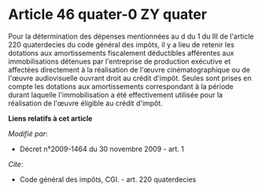 # Article 46 quater-0 ZY quater

Pour la détermination des dépenses mentionnées au d du 1 du III de l'article 220 quaterdecies du code général des impôts, il
y a lieu de retenir les dotations aux amortissements fiscalement déductibles afférentes aux immobilisations détenues par
l'entreprise de production exécutive et affectées directement à la réalisation de l'œuvre cinématographique ou de l'œuvre
audiovisuelle ouvrant droit au crédit d'impôt. Seules sont prises en compte les dotations aux amortissements correspondant à
la période durant laquelle l'immobilisation a été effectivement utilisée pour la réalisation de l'œuvre éligible au crédit
d'impôt.

**Liens relatifs à cet article**

_Modifié par_:

  - Décret n°2009-1464 du 30 novembre 2009 - art. 1

_Cite_:

  - Code général des impôts, CGI. - art. 220 quaterdecies

